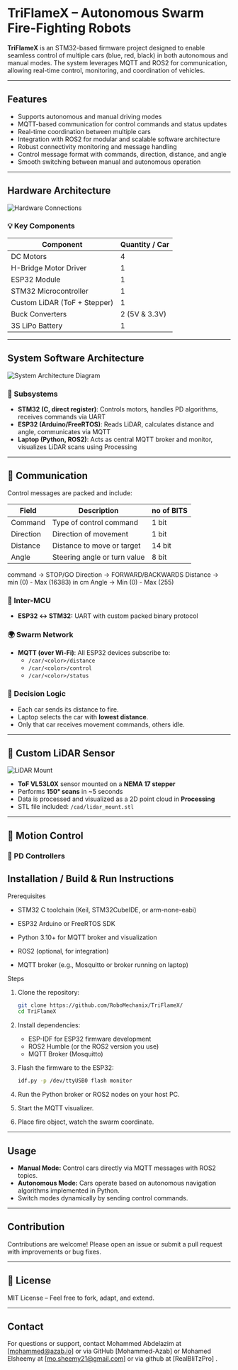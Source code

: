 
# TriFlameX – Autonomous Swarm Fire-Fighting Robots 

**TriFlameX** is an STM32-based firmware project designed to enable seamless control of multiple cars (blue, red, black) in both autonomous and manual modes. The system leverages MQTT and ROS2 for communication, allowing real-time control, monitoring, and coordination of vehicles.

---

## Features

- Supports autonomous and manual driving modes
- MQTT-based communication for control commands and status updates
- Real-time coordination between multiple cars
- Integration with ROS2 for modular and scalable software architecture
- Robust connectivity monitoring and message handling
- Control message format with commands, direction, distance, and angle
- Smooth switching between manual and autonomous operation

---

## Hardware Architecture

![Hardware Connections](docs/images/hardware_connections.jpg)

### 💡 Key Components

| Component               | Quantity / Car |
|-------------------------|----------------|
| DC Motors               | 4              |
| H-Bridge Motor Driver   | 1              |
| ESP32 Module            | 1              |
| STM32 Microcontroller   | 1              |
| Custom LiDAR (ToF + Stepper) | 1        |
| Buck Converters         | 2 (5V & 3.3V)   |
| 3S LiPo Battery         | 1              |

---

## System Software Architecture

![System Architecture Diagram](docs/images/CommsFlowChart.png)

### 🧩 Subsystems

- **STM32 (C, direct register)**: Controls motors, handles PD algorithms, receives commands via UART
- **ESP32 (Arduino/FreeRTOS)**: Reads LiDAR, calculates distance and angle, communicates via MQTT
- **Laptop (Python, ROS2)**: Acts as central MQTT broker and monitor, visualizes LiDAR scans using Processing

---
## 📡 Communication

Control messages are packed and include:

| Field      | Description                   |no of BITS |
|------------|-------------------------------|-----------|
| Command    | Type of control command       | 1 bit     |
| Direction  | Direction of movement         | 1 bit     |
| Distance   | Distance to move or target    | 14 bit    |
| Angle      | Steering angle or turn value  | 8 bit     |

command -> STOP/GO
Direction -> FORWARD/BACKWARDS
Distance -> min (0) - Max (16383) in cm
Angle -> Min (0) - Max (255)

### 🔁 Inter-MCU
- **ESP32 ↔ STM32:** UART with custom packed binary protocol

### 🌍 Swarm Network
- **MQTT (over Wi-Fi)**: All ESP32 devices subscribe to:
  - `/car/<color>/distance`
  - `/car/<color>/control`
  - `/car/<color>/status`

### 🧠 Decision Logic
- Each car sends its distance to fire.
- Laptop selects the car with **lowest distance**.
- Only that car receives movement commands, others idle.

---

## 📐 Custom LiDAR Sensor

![LiDAR Mount](assets/lidar_mount.png)

- **ToF VL53L0X** sensor mounted on a **NEMA 17 stepper**
- Performs **150° scans** in ~5 seconds
- Data is processed and visualized as a 2D point cloud in **Processing**
- STL file included: `/cad/lidar_mount.stl`

---

## 🎯 Motion Control

### 📌 PD Controllers



## Installation / Build & Run Instructions

Prerequisites

   - STM32 C toolchain (Keil, STM32CubeIDE, or arm-none-eabi)

   - ESP32 Arduino or FreeRTOS SDK
   - Python 3.10+ for MQTT broker and visualization
   - ROS2 (optional, for integration)
   - MQTT broker (e.g., Mosquitto or broker running on laptop)

Steps

1. Clone the repository:

   ```bash
   git clone https://github.com/RoboMechanix/TriFlameX/
   cd TriFlameX
   ```

2. Install dependencies:

   - ESP-IDF for ESP32 firmware development
   - ROS2 Humble (or the ROS2 version you use)
   - MQTT Broker (Mosquitto)

3. Flash the firmware to the ESP32:

   ```bash
   idf.py -p /dev/ttyUSB0 flash monitor
   ```
4. Run the Python broker or ROS2 nodes on your host PC.

5. Start the MQTT visualizer.

6. Place fire object, watch the swarm coordinate.
---

## Usage

- **Manual Mode:** Control cars directly via MQTT messages with ROS2 topics.
- **Autonomous Mode:** Cars operate based on autonomous navigation algorithms implemented in Python.
- Switch modes dynamically by sending control commands.

---



## Contribution

Contributions are welcome! Please open an issue or submit a pull request with improvements or bug fixes.

---

## 📜 License

MIT License – Feel free to fork, adapt, and extend.

---

## Contact

For questions or support, contact Mohammed Abdelazim at [mohammed@azab.io] or via GitHub [Mohammed-Azab] or Mohamed Elsheemy at [mo.sheemy21@gmail.com] or via github at [RealBliTzPro] .
